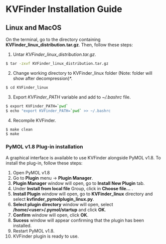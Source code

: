 # KVFinder Installation Guide

## Linux and MacOS

On the terminal, go to the directory containing **KVFinder_linux_distribution.tar.gz**. Then, follow these steps:

1) Untar *KVFinder_linux_distribution.tar.gz*.
```bash
$ tar -zxvf KVFinder_linux_distribution.tar.gz
```
2) Change working directory to KVFinder_linux folder (Note: folder will show after decompression)*.
```bash    
$ cd KVFinder_linux
```
3) Export *KVFinder_PATH* variable and add to *~/.bashrc* file.
```bash
$ export KVFinder_PATH=`pwd`
$ echo "export KVFinder_PATH=`pwd` >> ~/.bashrc
```
4) Recompile KVFinder.
```bash
$ make clean
$ make
```


### PyMOL v1.8 Plug-in installation

A graphical interface is available to use KVFinder alongside PyMOL v1.8.
To install the plug-in, follow these steps:

1) Open PyMOL v1.8
2) Go to **Plugin** menu &rarr; **Plugin Manager**.
3) **Plugin Manager** window will open, go to **Install New Plugin** tab.
4) Under **Install from local file** Group, click in **Choose file...** .
5) **Install Plugin** window will open, go to **KVFinder_linux** directory and select **kvfinder_pymolplugin_linux.py**.
6) **Select plugin directory** window will open, select **/home/\<user\>/.pymol/startup** and click **OK**.
7) **Confirm** window will open, click **OK**.
8) **Sucess** window will appear confirming that the plugin has been installed.
9) Restart PyMOL v1.8.
10) KVFinder plugin is ready to use.
